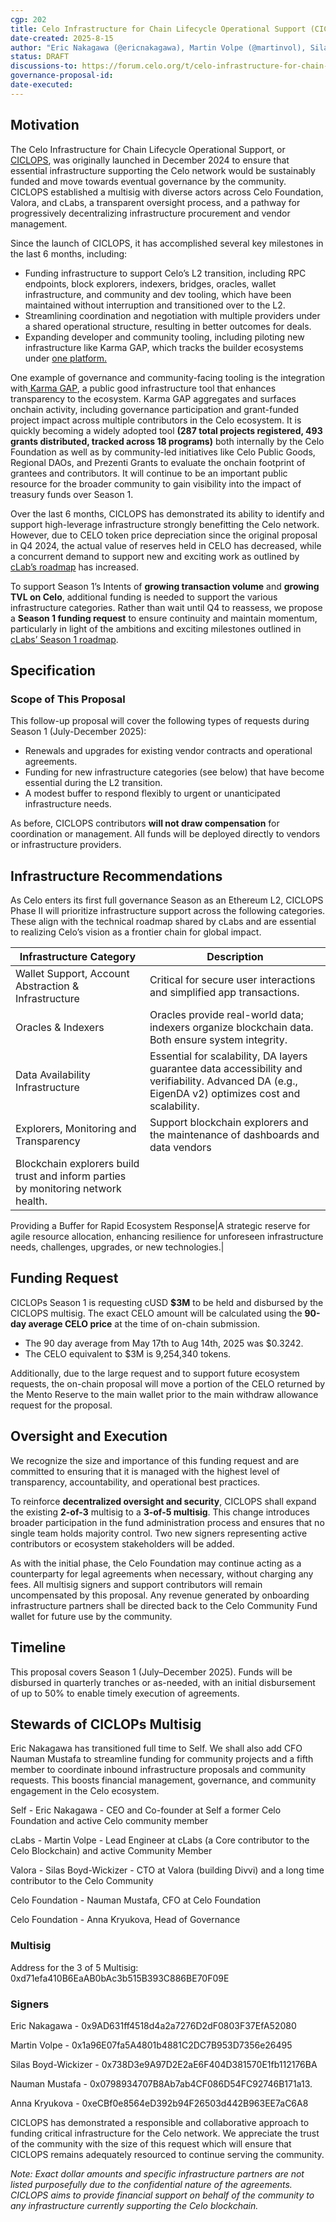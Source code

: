 ```yaml
---
cgp: 202
title: Celo Infrastructure for Chain Lifecycle Operational Support (CICLOPS 2) - Season 1
date-created: 2025-8-15
author: "Eric Nakagawa (@ericnakagawa), Martin Volpe (@martinvol), Silas Boyd-Wickizer (@silas), Anna Kryukova, Nauman Mustafa" 
status: DRAFT 
discussions-to: https://forum.celo.org/t/celo-infrastructure-for-chain-lifecycle-operational-support-season-1-ciclops-2/11925
governance-proposal-id: 
date-executed: 
---  
```



## Motivation

The Celo Infrastructure for Chain Lifecycle Operational Support, or [CICLOPS](https://forum.celo.org/t/celo-infrastructure-for-chain-lifecycle-operational-support-ciclops/9661), was originally launched in December 2024 to ensure that essential infrastructure supporting the Celo network would be sustainably funded and move towards eventual governance by the community. CICLOPS established a multisig with diverse actors across Celo Foundation, Valora, and cLabs, a transparent oversight process, and a pathway for progressively decentralizing infrastructure procurement and vendor management.

Since the launch of CICLOPS, it has accomplished several key milestones in the last 6 months, including:

* Funding infrastructure to support Celo’s L2 transition, including RPC endpoints, block explorers, indexers, bridges, oracles, wallet infrastructure, and community and dev tooling, which have been maintained without interruption and transitioned over to the L2.
* Streamlining coordination and negotiation with multiple providers under a shared operational structure, resulting in better outcomes for deals.
* Expanding developer and community tooling, including piloting new infrastructure like Karma GAP, which tracks the builder ecosystems under [one platform.](https://gap.karmahq.xyz/community/celo)

One example of governance and community-facing tooling is the integration with[ Karma GAP](https://gap.karmahq.xyz/), a public good infrastructure tool that enhances transparency to the ecosystem. Karma GAP aggregates and surfaces onchain activity, including governance participation and grant-funded project impact across multiple contributors in the Celo ecosystem. It is quickly becoming a widely adopted tool **(287 total projects registered, 493 grants distributed, tracked across 18 programs)** both internally by the Celo Foundation as well as by community-led initiatives like Celo Public Goods, Regional DAOs, and Prezenti Grants to evaluate the onchain footprint of grantees and contributors. It will continue to be an important public resource for the broader community to gain visibility into the impact of treasury funds over Season 1.

Over the last 6 months, CICLOPS has demonstrated its ability to identify and support high-leverage infrastructure strongly benefitting the Celo network. However, due to CELO token price depreciation since the original proposal in Q4 2024, the actual value of reserves held in CELO has decreased, while a concurrent demand to support new and exciting work as outlined by[ cLab’s roadmap](https://forum.celo.org/t/celo-as-an-ethereum-l2-a-frontier-chain-for-global-impact/11376/1) has increased.

To support Season 1’s Intents of **growing transaction volume** and **growing TVL on Celo**, additional funding is needed to support the various infrastructure categories. Rather than wait until Q4 to reassess, we propose a **Season 1 funding request** to ensure continuity and maintain momentum, particularly in light of the ambitions and exciting milestones outlined in[ cLabs’ Season 1 roadmap](https://forum.celo.org/t/celo-as-an-ethereum-l2-a-frontier-chain-for-global-impact/11376/1).

## Specification

### Scope of This Proposal

This follow-up proposal will cover the following types of requests during Season 1 (July-December 2025):

* Renewals and upgrades for existing vendor contracts and operational agreements.
* Funding for new infrastructure categories (see below) that have become essential during the L2 transition.
* A modest buffer to respond flexibly to urgent or unanticipated infrastructure needs.

As before, CICLOPS contributors **will not draw compensation** for coordination or management. All funds will be deployed directly to vendors or infrastructure providers.

## Infrastructure Recommendations

As Celo enters its first full governance Season as an Ethereum L2, CICLOPS Phase II will prioritize infrastructure support across the following categories. These align with the technical roadmap shared by cLabs and are essential to realizing Celo’s vision as a frontier chain for global impact.

| Infrastructure Category | Description |
|----|----|
| Wallet Support, Account Abstraction & Infrastructure | Critical for secure user interactions and simplified app transactions. |
| Oracles & Indexers | Oracles provide real-world data; indexers organize blockchain data. Both ensure system integrity. |
| Data Availability Infrastructure | Essential for scalability, DA layers guarantee data accessibility and verifiability. Advanced DA (e.g., EigenDA v2) optimizes cost and scalability. |
| Explorers, Monitoring and Transparency | Support blockchain explorers and the maintenance of dashboards and data vendors |
| Blockchain explorers build trust and inform parties by monitoring network health. |  |

Providing a Buffer for Rapid Ecosystem Response|A strategic reserve for agile resource allocation, enhancing resilience for unforeseen infrastructure needs, challenges, upgrades, or new technologies.|

## Funding Request

CICLOPs Season 1 is requesting cUSD **$3M** to be held and disbursed by the CICLOPS multisig. The exact CELO amount will be calculated using the **90-day average CELO price** at the time of on-chain submission.

* The 90 day average from May 17th to Aug 14th, 2025 was $0.3242.
* The CELO equivalent to $3M is 9,254,340 tokens.

Additionally, due to the large request and to support future ecosystem requests, the on-chain proposal will move a portion of the CELO returned by the Mento Reserve to the main wallet prior to the main withdraw allowance request for the proposal.

## Oversight and Execution

We recognize the size and importance of this funding request and are committed to ensuring that it is managed with the highest level of transparency, accountability, and operational best practices.

To reinforce **decentralized oversight and security**, CICLOPS shall expand the existing **2-of-3** multisig to a **3-of-5 multisig**. This change introduces broader participation in the fund administration process and ensures that no single team holds majority control. Two new signers representing active contributors or ecosystem stakeholders will be added.

As with the initial phase, the Celo Foundation may continue acting as a counterparty for legal agreements when necessary, without charging any fees. All multisig signers and support contributors will remain uncompensated by this proposal. Any revenue generated by onboarding infrastructure partners shall be directed back to the Celo Community Fund wallet for future use by the community.

## Timeline

This proposal covers Season 1 (July–December 2025). Funds will be disbursed in quarterly tranches or as-needed, with an initial disbursement of up to 50% to enable timely execution of agreements.

## Stewards of CICLOPs Multisig

Eric Nakagawa has transitioned full time to Self. We shall also add CFO Nauman Mustafa to streamline funding for community projects and a fifth member to coordinate inbound infrastructure proposals and community requests. This boosts financial management, governance, and community engagement in the Celo ecosystem.

Self - Eric Nakagawa - CEO and Co-founder at Self a former Celo Foundation and active Celo community member

cLabs - Martin Volpe - Lead Engineer at cLabs (a Core contributor to the Celo Blockchain) and active Community Member

Valora - Silas Boyd-Wickizer - CTO at Valora (building Divvi) and a long time contributor to the Celo Community

Celo Foundation - Nauman Mustafa, CFO at Celo Foundation

Celo Foundation - Anna Kryukova, Head of Governance

### Multisig

Address for the 3 of 5 Multisig: 0xd71efa410B6EaAB0bAc3b515B393C886BE70F09E

### Signers

Eric Nakagawa - 0x9AD631ff4518d4a2a7276D2dF0803F37EfA52080

Martin Volpe - 0x1a96E07fa5A4801b4881C2DC7B953D7356e26495

Silas Boyd-Wickizer - 0x738D3e9A97D2E2aE6F404D381570E1fb112176BA

Nauman Mustafa - 0x0798934707B8Ab7ab4CF086D54FC92746B171a13.

Anna Kryukova - 0xeCBf0e8564eD392b94F26503d442B963EE7aC6A8

CICLOPS has demonstrated a responsible and collaborative approach to funding critical infrastructure for the Celo network. We appreciate the trust of the community with the size of this request which will ensure that CICLOPS remains adequately resourced to continue serving the community.

*Note: Exact dollar amounts and specific infrastructure partners are not listed purposefully due to the confidential nature of the agreements. CICLOPS aims to provide financial support on behalf of the community to any infrastructure currently supporting the Celo blockchain.*
